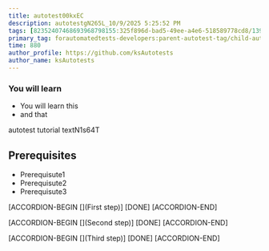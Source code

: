 ```yaml
---
title: autotest00kxEC
description: autotestgN265L_10/9/2025 5:25:52 PM
tags: [82352407468693968798155:325f896d-bad5-49ee-a4e6-518589778cd8/139269250608756787992873,197f4ec4-6c14-5b5e-9fb3-058e21403d41:tech/73554900100700000996,c1a376dd-ebd0-4787-804e-a23fef23ba06:4625ac99-30b5-4df6-a6c5-f840dd406e80/1bf8f1d5-d54a-41e0-b203-d94deae18a3c]
primary_tag: forautomatedtests-developers:parent-autotest-tag/child-autotest-tag/third-level-autotest-tag
time: 880
author_profile: https://github.com/ksAutotests
author_name: ksAutotests
---
```

### You will learn
- You will learn this
- and that

autotest tutorial textN1s64T

## Prerequisites
- Prerequisute1
- Prerequisute2
- Prerequisute3

[ACCORDION-BEGIN [](First step)]
[DONE]
[ACCORDION-END]

[ACCORDION-BEGIN [](Second step)]
[DONE]
[ACCORDION-END]

[ACCORDION-BEGIN [](Third step)]
[DONE]
[ACCORDION-END]

